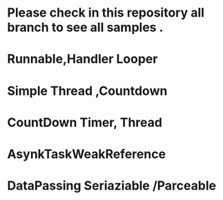 # Please check in this repository all branch to see all samples .
# Runnable,Handler Looper
# Simple Thread ,Countdown
# CountDown Timer, Thread
# AsynkTaskWeakReference
# DataPassing Seriaziable /Parceable

